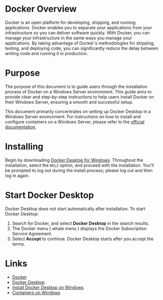 # Docker Overview

Docker is an open platform for developing, shipping, and running applications. Docker enables you to separate your applications from your infrastructure so you can deliver software quickly. With Docker, you can manage your infrastructure in the same ways you manage your applications. By taking advantage of Docker's methodologies for shipping, testing, and deploying code, you can significantly reduce the delay between writing code and running it in production.

# Purpose

The purpose of this document is to guide users through the installation process of Docker on a Windows Server environment. This guide aims to provide clear and step-by-step instructions to help users install Docker on their Windows Server, ensuring a smooth and successful setup.

This document primarily concentrates on setting up Docker Desktop in a Windows Server environment. For instructions on how to install and configure containers on a Windows Server, please refer to the [official documentation](https://learn.microsoft.com/en-us/virtualization/windowscontainers/quick-start/set-up-environment?tabs=dockerce).

# Installing

Begin by downloading [Docker Desktop for Windows](https://www.docker.com/products/docker-desktop). Throughout the installation, select the `WSL2` option, and proceed with the installation. You'll be prompted to log out during the install process; please log out and then log in again.

# Start Docker Desktop

Docker Desktop does not start automatically after installation. To start Docker Desktop:

1. Search for Docker, and select **Docker Desktop** in the search results.
2. The Docker menu ( whale menu ) displays the Docker Subscription Service Agreement.
3. Select **Accept** to continue. Docker Desktop starts after you accept the terms.

# Links

* [Docker](https://www.docker.com)
* [Docker Desktop](https://www.docker.com/products/docker-desktop)
* [Install Docker Desktop on Windows](https://docs.docker.com/desktop/install/windows-install)
* [Containers on Windows](https://learn.microsoft.com/en-us/virtualization/windowscontainers)
